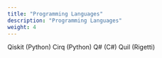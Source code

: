 ```yaml
---
title: "Programming Languages"
description: "Programming Languages"
weight: 4
---
```


Qiskit (Python)
Cirq (Python)
Q# (C#)
Quil (Rigetti)